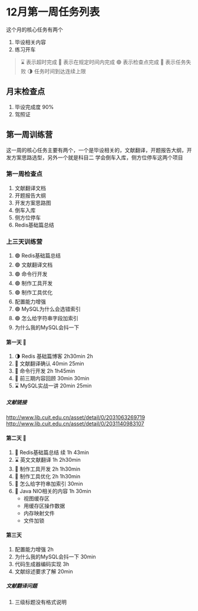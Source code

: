 # 12月第一周任务列表
这个月的核心任务有两个
1. 毕设相关内容
2. 练习开车

> ⌛️ 表示超时完成
> 🍻 表示在规定时间内完成
> 🟢 表示检查点完成
> 🔴 表示任务失败
> 🌗 任务时间到达连续上限
## 月末检查点
1. 毕设完成度 90%
2. 驾照证
## 第一周训练营
这一周的核心任务主要有两个，一个是毕设相关的，文献翻译，开题报告大纲，开发方案思路选型，另外一个就是科目二 学会倒车入库，侧方位停车这两个项目
### 第一周检查点
1. 文献翻译文档
2. 开题报告大纲
3. 开发方案思路图
4. 倒车入库
5. 侧方位停车
6. Redis基础篇总结
### 上三天训练营
1. 🟢 Redis基础篇总结
2. 🟢 文献翻译文档
3. 🟢 命令行开发
4. 🟢 制作工具开发
5. 🟢 制作工具优化
6. 配置能力增强
7. 🟢 MySQL为什么会选错索引
8. 🟢 怎么给字符串字段加索引
9. 为什么我的MySQL会抖一下
#### 第一天 🍻
1. 🌗 Redis 基础篇博客 2h30min  2h
2. 🍻 文献翻译确认 40min 25min
3. 🍻 命令行开发 2h 1h45min
4. 🍻 前三期内容回顾 30min 30min
5. ⌛️ MySQL实战一讲 20min 25min
##### 文献链接
http://www.lib.cuit.edu.cn/asset/detail/0/2031063269719
http://www.lib.cuit.edu.cn/asset/detail/0/2031140983107
#### 第二天 🍻
1. 🍻 Redis基础篇总结 续 1h 43min
2. ⌛️ 英文文献翻译 1h 2h30min
3. 🍻 制作工具开发 2h 1h30min
4. 🍻 制作工具优化 2h 1h30min
5. 🍻 怎么给字符串加索引 30min
6. 🍻 Java NIO相关的内容 1h 30min
	- 视图缓存区
	- 用缓存区操作数据
	- 内存映射文件
	- 文件加锁
#### 第三天
1. 配置能力增强 2h
2. 为什么我的MySQL会抖一下 30min
3. 代码生成器编码实现 3h
4. 文献综述要求了解 20min

##### 文献翻译问题
1. 三级标题没有格式说明







